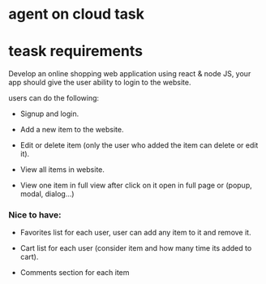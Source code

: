 # agent on cloud task


# teask requirements

Develop an online shopping web application using react &amp; node JS, your app should give the user ability
to login to the website.

users can do the following:

- Signup and login.

- Add a new item to the website.

- Edit or delete item (only the user who added the item can delete or edit it).

- View all items in website.

- View one item in full view after click on it open in full page or (popup, modal, dialog...)


### Nice to have:

- Favorites list for each user, user can add any item to it and remove it.

- Cart list for each user (consider item and how many time its added to cart).

- Comments section for each item